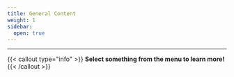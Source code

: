 ```yaml
---
title: General Content
weight: 1
sidebar:
  open: true
---
```

<hr>

{{< callout type="info" >}}
**Select something from the menu to learn more!**
{{< /callout >}}
